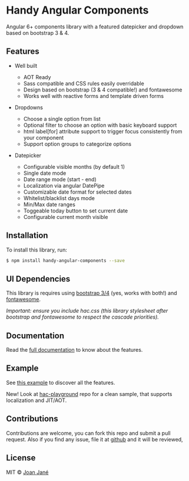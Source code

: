 # Handy Angular Components

Angular 6+ components library with a featured datepicker and dropdown based on bootstrap 3 & 4.

## Features

* Well built
  - AOT Ready
  - Sass compatible and CSS rules easily overridable
  - Design based on bootstrap (3 & 4 compatible!) and fontawesome
  - Works well with reactive forms and template driven forms

* Dropdowns
  - Choose a single option from list
  - Optional filter to choose an option with basic keyboard support
  - html label[for] attribute support to trigger focus consistently from your component
  - Support option groups to categorize options

* Datepicker
  - Configurable visible months (by default 1)
  - Single date mode
  - Date range mode (start - end)
  - Localization via angular DatePipe
  - Customizable date format for selected dates
  - Whitelist/blacklist days mode
  - Min/Max date ranges
  - Toggeable today button to set current date
  - Configurable current month visible

## Installation

To install this library, run:

```bash
$ npm install handy-angular-components --save
```

## UI Dependencies

This library is requires using [bootstrap 3/4](http://getbootstrap.com) (yes, works with both!) and [fontawesome](http://fontawesome.io).

*Important: ensure you include hac.css (this library stylesheet after bootstrap and fontawesome to respect the cascade priorities).*

## Documentation

Read the [full documentation](https://github.com/joanjane/handy-angular-components/tree/master/docs) to know about the features.

## Example

See [this example](https://github.com/joanjane/handy-angular-components/tree/master/example) to discover all the features.

New! Look at [hac-playground](https://github.com/joanjane/hac-playground) repo for a clean sample, that supports localization and JIT/AOT.

## Contributions
Contributions are welcome, you can fork this repo and submit a pull request. Also if you find any issue, file it at [github](https://github.com/joanjane/handy-angular-components/issues) and it will be reviewed,

## License

MIT © [Joan Jané](mailto:jjaneballester@gmail.com)
